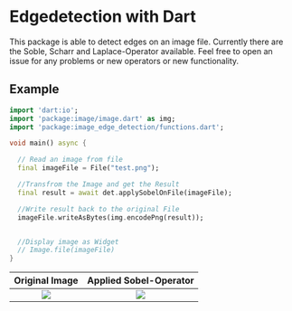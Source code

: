 # Edgedetection with Dart

This package is able to detect edges on an image file.
Currently there are the Soble, Scharr and Laplace-Operator available.
Feel free to open an issue for any problems or new operators or new 
functionality.

## Example

```dart
import 'dart:io';
import 'package:image/image.dart' as img;
import 'package:image_edge_detection/functions.dart';

void main() async {

  // Read an image from file
  final imageFile = File("test.png");

  //Transfrom the Image and get the Result
  final result = await det.applySobelOnFile(imageFile);

  //Write result back to the original File
  imageFile.writeAsBytes(img.encodePng(result));


  //Display image as Widget
  // Image.file(imageFile)
}
```
Original Image             |  Applied Sobel-Operator
:-------------------------:|:-------------------------:
![](https://github.com/risingwolf21/edge_detection/blob/6f561d3abdd7a5e8c2dabed705e09839135fcaad/valve_original.png)  |  ![](https://github.com/risingwolf21/edge_detection/blob/f0bde7074d1feec9af4ca4781a4497b9671810ac/valve_sobel.png)
